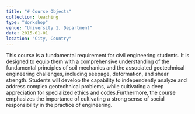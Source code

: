 ```yaml
---
title: "# Course Objects"
collection: teaching
type: "Workshop"
venue: "University 1, Department"
date: 2015-01-01
location: "City, Country"
---
```


This course is a fundamental requirement for civil engineering students. It is designed to equip them with a comprehensive understanding of the fundamental principles of soil mechanics and the associated geotechnical engineering challenges, including seepage, deformation, and shear strength. Students will develop the capability to independently analyze and address complex geotechnical problems, while cultivating a deep appreciation for specialized ethics and codes.Furthermore, the course emphasizes the importance of cultivating a strong sense of social responsibility in the practice of engineering.
